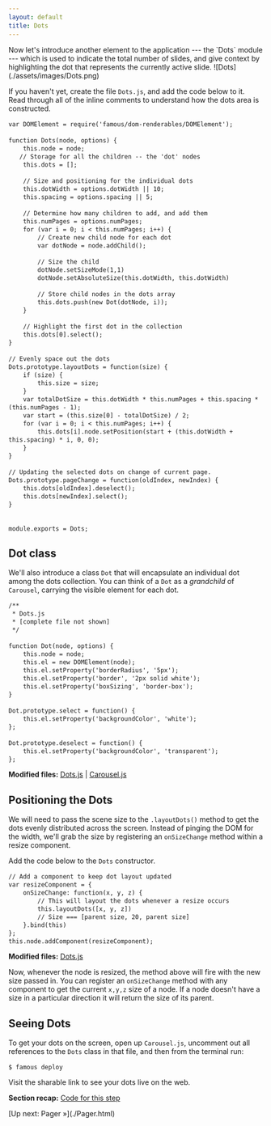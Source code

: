 ```yaml
---
layout: default
title: Dots
---
```


<span class="intro-graf">
Now let's introduce another element to the application --- the `Dots` module --- which is used to indicate the total number of slides, and give context by highlighting the dot that represents the currently active slide.
</span>

<span class="art-insert">
![Dots](./assets/images/Dots.png)
</span>

If you haven't yet, create the file `Dots.js`, and add the code below to it. Read through all of the inline comments to understand how the dots area is constructed.

    var DOMElement = require('famous/dom-renderables/DOMElement');

    function Dots(node, options) {
        this.node = node;
       // Storage for all the children -- the 'dot' nodes
        this.dots = [];

        // Size and positioning for the individual dots
        this.dotWidth = options.dotWidth || 10;
        this.spacing = options.spacing || 5;

        // Determine how many children to add, and add them
        this.numPages = options.numPages;
        for (var i = 0; i < this.numPages; i++) {
            // Create new child node for each dot
            var dotNode = node.addChild();

            // Size the child
            dotNode.setSizeMode(1,1)
            dotNode.setAbsoluteSize(this.dotWidth, this.dotWidth)

            // Store child nodes in the dots array
            this.dots.push(new Dot(dotNode, i));
        }

        // Highlight the first dot in the collection
        this.dots[0].select();
    }

    // Evenly space out the dots
    Dots.prototype.layoutDots = function(size) {
        if (size) {
            this.size = size;
        }
        var totalDotSize = this.dotWidth * this.numPages + this.spacing * (this.numPages - 1);
        var start = (this.size[0] - totalDotSize) / 2;
        for (var i = 0; i < this.numPages; i++) {
            this.dots[i].node.setPosition(start + (this.dotWidth + this.spacing) * i, 0, 0);
        }
    }

    // Updating the selected dots on change of current page.
    Dots.prototype.pageChange = function(oldIndex, newIndex) {
        this.dots[oldIndex].deselect();
        this.dots[newIndex].select();
    }


    module.exports = Dots;


## Dot class

We'll also introduce a class `Dot` that will encapsulate an individual dot among the dots collection. You can think of a `Dot` as a _grandchild_ of `Carousel`, carrying the visible element for each dot.

    /**
     * Dots.js
     * [complete file not shown]
     */

    function Dot(node, options) {
        this.node = node;
        this.el = new DOMElement(node);
        this.el.setProperty('borderRadius', '5px');
        this.el.setProperty('border', '2px solid white');
        this.el.setProperty('boxSizing', 'border-box');
    }

    Dot.prototype.select = function() {
        this.el.setProperty('backgroundColor', 'white');
    };

    Dot.prototype.deselect = function() {
        this.el.setProperty('backgroundColor', 'transparent');
    };


<div class="sidenote--other">
<p><strong>Modified files:</strong> <a href="https://github.com/famous/lesson-carousel-starter-kit/blob/step5-AddDotsClass/src/carousel/Dots.js">Dots.js</a> | <a href="https://github.com/famous/lesson-carousel-starter-kit/blob/step5-AddDotsClass/src/carousel/Carousel.js">Carousel.js</a></p>
</div>


## Positioning the Dots

We will need to pass the scene size to the `.layoutDots()` method to get the dots evenly distributed across the screen. Instead of pinging the DOM for the width, we'll grab the size by registering an `onSizeChange` method within a resize component.

Add the code below to the `Dots` constructor.

    // Add a component to keep dot layout updated
    var resizeComponent = {
        onSizeChange: function(x, y, z) {
            // This will layout the dots whenever a resize occurs
            this.layoutDots([x, y, z])
            // Size === [parent size, 20, parent size]
        }.bind(this)
    };
    this.node.addComponent(resizeComponent);


<div class="sidenote--other">
<p><strong>Modified files:</strong> <a href="https://github.com/famous/lesson-carousel-starter-kit/blob/step5-AddDotsClass/src/carousel/Dots.js">Dots.js</a></p>
</div>


Now, whenever the node is resized, the method above will fire with the new size passed in. You can register an `onSizeChange` method with any component to get the current `x,y,z` size of a node. If a node doesn't have a size in a particular direction it will return the size of its parent.

## Seeing Dots

To get your dots on the screen, open up `Carousel.js`, uncomment out all references to the `Dots` class in that file, and then from the terminal run:

    $ famous deploy

Visit the sharable link to see your dots live on the web.

<div class="sidenote">
<p><strong>Section recap:</strong> <a href="https://github.com/famous/lesson-carousel-starter-kit/tree/step5-AddDotsClass">Code for this step</a></p>
</div>

<span class="cta">
[Up next: Pager &raquo;](./Pager.html)
</span>
